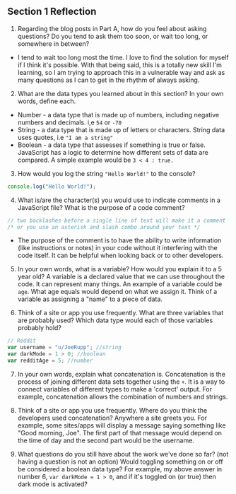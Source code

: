 ## Section 1 Reflection

1. Regarding the blog posts in Part A, how do you feel about asking questions? Do you tend to ask them too soon, or wait too long, or somewhere in between?
* I tend to wait too long most the time. I love to find the solution for myself if I think it's possible. With that being said, this is a totally new skill I'm learning, so I am trying to approach this in a vulnerable way and ask as many questions as I can to get in the rhythm of always asking.

2. What are the data types you learned about in this section? In your own words, define each.
* Number - a data type that is made up of numbers, including negative numbers and decimals. i,e `54` or `-70`
* String - a data type that is made up of letters or characters. String data uses quotes, i.e `"I am a string"`
* Boolean - a data type that assesses if something is true or false. JavaScript has a logic to determine how different sets of data are compared. A simple example would be `3 < 4 : true.`

3. How would you log the string `"Hello World!"` to the console?
```JAVASCRIPT
console.log("Hello World!");
```

4. What is/are the character(s) you would use to indicate comments in a JavaScript file? What is the purpose of a code comment?
```JAVASCRIPT
// two backlashes before a single line of text will make it a comment
/* or you use an asterisk and slash combo around your text */
```
* The purpose of the comment is to have the ability to write information (like instructions or notes) in your code without it interfering with the code itself. It can be helpful when looking back or to other developers.

5. In your own words, what is a variable? How would you explain it to a 5 year old?
A variable is a declared value that we can use throughout the code. It can represent many things. An example of a variable could be `age`. What age equals would depend on what we assign it. Think of a variable as assigning a "name" to a piece of data.

6. Think of a site or app you use frequently. What are three variables that are probably used? Which data type would each of those variables probably hold?
```JAVASCRIPT
// Reddit
var username = "u/JoeRupp"; //string
var darkMode = 1 > 0; //boolean
var redditAge = 5; //number
```

7. In your own words, explain what concatenation is.
Concatenation is the process of joining different data sets together using the `+`. It is a way to connect variables of different types to make a 'correct' output. For example, concatenation allows the combination of numbers and strings.

8. Think of a site or app you use frequently. Where do you think the developers used concatenation?
Anywhere a site greets you. For example, some sites/apps will display a message saying something like "Good morning, Joe". The first part of that message would depend on the time of day and the second part would be the username.

9. What questions do you still have about the work we've done so far? (not having a question is not an option)
Would toggling something on or off be considered a boolean data type? For example, my above answer in number 6, `var darkMode = 1 > 0`, and if it's toggled on (or true) then dark mode is activated?
